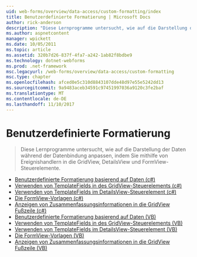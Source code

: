 ```yaml
---
uid: web-forms/overview/data-access/custom-formatting/index
title: Benutzerdefinierte Formatierung | Microsoft Docs
author: rick-anderson
description: "Diese Lernprogramme untersucht, wie auf die Darstellung der Daten während der Datenbindung anpassen, indem Sie mithilfe von Ereignishandlern in die GridView, DetailsView und FormView-Steuerelemente."
ms.author: aspnetcontent
manager: wpickett
ms.date: 10/05/2011
ms.topic: article
ms.assetid: 320b7d26-837f-4fa7-a242-1ab82f8bdbe9
ms.technology: dotnet-webforms
ms.prod: .net-framework
msc.legacyurl: /web-forms/overview/data-access/custom-formatting
msc.type: chapter
ms.openlocfilehash: afced0e5c310d8843107dde48d97e55e5242dd13
ms.sourcegitcommit: 9a9483aceb34591c97451997036a9120c3fe2baf
ms.translationtype: MT
ms.contentlocale: de-DE
ms.lasthandoff: 11/10/2017
---
```

<a name="custom-formatting"></a>Benutzerdefinierte Formatierung
====================
> Diese Lernprogramme untersucht, wie auf die Darstellung der Daten während der Datenbindung anpassen, indem Sie mithilfe von Ereignishandlern in die GridView, DetailsView und FormView-Steuerelemente.


- [Benutzerdefinierte Formatierung basierend auf Daten (c#)](custom-formatting-based-upon-data-cs.md)
- [Verwenden von TemplateFields in des GridView-Steuerelements (c#)](using-templatefields-in-the-gridview-control-cs.md)
- [Verwenden von TemplateFields im DetailsView-Steuerelement (c#)](using-templatefields-in-the-detailsview-control-cs.md)
- [Die FormView-Vorlagen (c#)](using-the-formview-s-templates-cs.md)
- [Anzeigen von Zusammenfassungsinformationen in die GridView Fußzeile (c#)](displaying-summary-information-in-the-gridview-s-footer-cs.md)
- [Benutzerdefinierte Formatierung basierend auf Daten (VB)](custom-formatting-based-upon-data-vb.md)
- [Verwenden von TemplateFields in des GridView-Steuerelements (VB)](using-templatefields-in-the-gridview-control-vb.md)
- [Verwenden von TemplateFields im DetailsView-Steuerelement (VB)](using-templatefields-in-the-detailsview-control-vb.md)
- [Die FormView-Vorlagen (VB)](using-the-formview-s-templates-vb.md)
- [Anzeigen von Zusammenfassungsinformationen in die GridView Fußzeile (VB)](displaying-summary-information-in-the-gridview-s-footer-vb.md)
